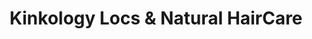 ---
title: "Kinkology Locs & Natural HairCare"
url: /atlanta/kinkology-locs-and-natural-haircare/
shop: hairdresser
---